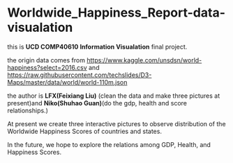 # Worldwide_Happiness_Report-data-visualation

this is **UCD COMP40610 Information Visualation** final project.

the origin data comes from https://www.kaggle.com/unsdsn/world-happiness?select=2016.csv and https://raw.githubusercontent.com/techslides/D3-Maps/master/data/world/world-110m.json

the author is **LFX(Feixiang Liu)** (clean the data and make three pictures at present)and **Niko(Shuhao Guan)**(do the gdp, health and score relationships.)

At present we create three interactive pictures to observe distribution of the Worldwide Happiness Scores of countries and states.

In the future, we  hope to explore the relations among GDP, Health, and Happiness Scores.